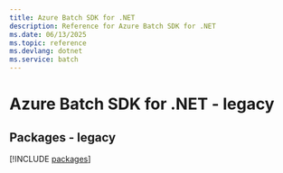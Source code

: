 ```yaml
---
title: Azure Batch SDK for .NET
description: Reference for Azure Batch SDK for .NET
ms.date: 06/13/2025
ms.topic: reference
ms.devlang: dotnet
ms.service: batch
---
```

# Azure Batch SDK for .NET - legacy
## Packages - legacy
[!INCLUDE [packages](batch-index.md)]